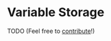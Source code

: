 # Variable Storage

TODO (Feel free to [contribute](https://github.com/YarnSpinnerTool/YarnSpinner-Rust/edit/main/docs/src/bevy_plugin/variable_storage.md)!)
